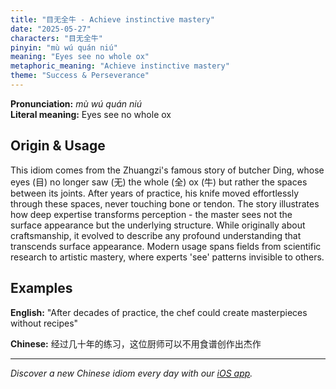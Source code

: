 ```yaml
---
title: "目无全牛 - Achieve instinctive mastery"
date: "2025-05-27"
characters: "目无全牛"
pinyin: "mù wú quán niú"
meaning: "Eyes see no whole ox"
metaphoric_meaning: "Achieve instinctive mastery"
theme: "Success & Perseverance"
---
```


**Pronunciation:** *mù wú quán niú*  
**Literal meaning:** Eyes see no whole ox

## Origin & Usage

This idiom comes from the Zhuangzi's famous story of butcher Ding, whose eyes (目) no longer saw (无) the whole (全) ox (牛) but rather the spaces between its joints. After years of practice, his knife moved effortlessly through these spaces, never touching bone or tendon. The story illustrates how deep expertise transforms perception - the master sees not the surface appearance but the underlying structure. While originally about craftsmanship, it evolved to describe any profound understanding that transcends surface appearance. Modern usage spans fields from scientific research to artistic mastery, where experts 'see' patterns invisible to others.

## Examples

**English:** "After decades of practice, the chef could create masterpieces without recipes"

**Chinese:** 经过几十年的练习，这位厨师可以不用食谱创作出杰作

---

*Discover a new Chinese idiom every day with our [iOS app](https://apps.apple.com/us/app/daily-chinese-idioms/id6670238264).*
